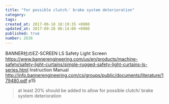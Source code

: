 ```yaml
---
title: "for possible clutch／ brake system deterioration"
category: 
tags: 
created_at: 2017-06-18 18:19:35 +0900
updated_at: 2017-09-28 08:14:00 +0900
published: true
number: 2636
---
```


BANNER社のEZ-SCREEN LS Safety Light Screen
https://www.bannerengineering.com/us/en/products/machine-safety/safety-light-curtains/simple-rugged-safety-light-curtains-ls-series.html
Instruction Manual
http://info.bannerengineering.com/cs/groups/public/documents/literature/179480.pdf
p15

> at least 20% should be added to allow for possible clutch/ brake system deterioration


